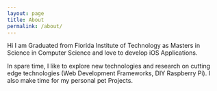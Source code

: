 ```yaml
---
layout: page
title: About
permalink: /about/
---
```


Hi I am Graduated from Florida Institute of Technology as Masters in Science in Computer Science and love to develop iOS Applications.

In spare time, I like to explore new technologies and research on cutting edge technologies (Web Development Frameworks, DIY Raspberry Pi). I also make time for my personal pet Projects.
